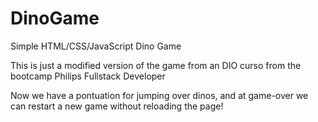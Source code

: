 # DinoGame
Simple HTML/CSS/JavaScript Dino Game

This is just a modified version of the game from an DIO curso from the bootcamp Philips Fullstack Developer

Now we have a pontuation for jumping over dinos, and at game-over we can restart a new game without reloading the page!

